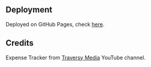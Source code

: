 ## Deployment

Deployed on GitHub Pages, check [here](https://rdpfeifle.github.io/expense-tracker-react).

## Credits

Expense Tracker from [Traversy Media](https://www.youtube.com/watch?v=XuFDcZABiDQ&list=PLillGF-RfqbY3c2r0htQyVbDJJoBFE6Rb) YouTube channel.
